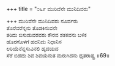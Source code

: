 +++
title = "೦೬೯ ಮುರಿವೆನೇ ಮುನಿದಿವರು"

+++
ಮುರಿವೆನೇ ಮುನಿದಿವರು ನೂರ್ವರು  
ತೊರೆವರೆನ್ನನು ತೊಡಕಿಸುವನೇ  
ತರಿದು ಬಿಸುಡುವರವರು ಕೌರವ ಶತಕವನು ಬಳಿಕ  
ಹೊರಗೊಳಗೆ ಹದನಿದು ನಿಧಾನಿಸ  
ಲರಿಯೆನೆನ್ನಸುವಿನಲಿ ಹೃದಯದ  
ಸೆರೆ ಬಿಡದು ಶಿವ ಶಿವಯೆನುತ ಮರುಗಿದನು ಧೃತರಾಷ್ಟ್ರ    ॥69॥